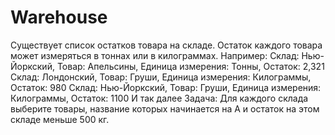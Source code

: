# Warehouse
Существует список остатков товара на складе. Остаток каждого товара может измеряться в тоннах или в килограммах. Например: Склад: Нью-Йоркский, Товар: Апельсины, Единица измерения: Тонны, Остаток: 2,321 Склад: Лондонский, Товар: Груши, Единица измерения: Килограммы, Остаток: 980 Склад: Нью-Йоркский, Товар: Груши, Единица измерения: Килограммы, Остаток: 1100 И так далее  Задача: Для каждого склада выберите товары, название которых начинается на А и остаток на этом складе меньше 500 кг.
